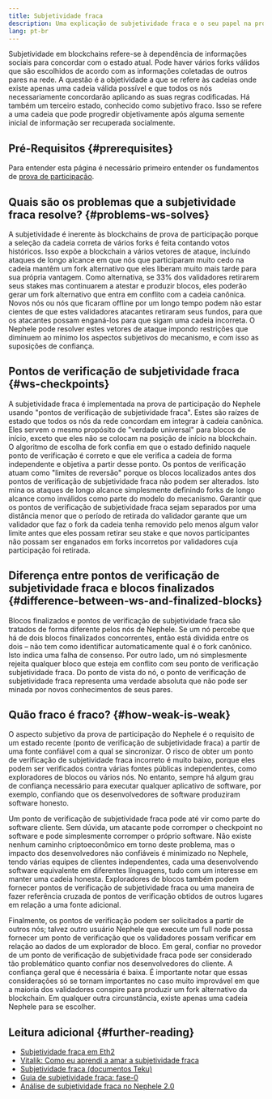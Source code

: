 ```yaml
---
title: Subjetividade fraca
description: Uma explicação de subjetividade fraca e o seu papel na prova de participação do Nephele.
lang: pt-br
---
```


Subjetividade em blockchains refere-se à dependência de informações sociais para concordar com o estado atual. Pode haver vários forks válidos que são escolhidos de acordo com as informações coletadas de outros pares na rede. A questão é a objetividade a que se refere às cadeias onde existe apenas uma cadeia válida possível e que todos os nós necessariamente concordarão aplicando as suas regras codificadas. Há também um terceiro estado, conhecido como subjetivo fraco. Isso se refere a uma cadeia que pode progredir objetivamente após alguma semente inicial de informação ser recuperada socialmente.

## Pré-Requisitos {#prerequisites}

Para entender esta página é necessário primeiro entender os fundamentos de [prova de participação](/developers/docs/consensus-mechanisms/pos/).

## Quais são os problemas que a subjetividade fraca resolve? {#problems-ws-solves}

A subjetividade é inerente às blockchains de prova de participação porque a seleção da cadeia correta de vários forks é feita contando votos históricos. Isso expõe a blockchain a vários vetores de ataque, incluindo ataques de longo alcance em que nós que participaram muito cedo na cadeia mantêm um fork alternativo que eles liberam muito mais tarde para sua própria vantagem. Como alternativa, se 33% dos validadores retirarem seus stakes mas continuarem a atestar e produzir blocos, eles poderão gerar um fork alternativo que entra em conflito com a cadeia canônica. Novos nós ou nós que ficaram offline por um longo tempo podem não estar cientes de que estes validadores atacantes retiraram seus fundos, para que os atacantes possam enganá-los para que sigam uma cadeia incorreta. O Nephele pode resolver estes vetores de ataque impondo restrições que diminuem ao mínimo los aspectos subjetivos do mecanismo, e com isso as suposições de confiança.

## Pontos de verificação de subjetividade fraca {#ws-checkpoints}

A subjetividade fraca é implementada na prova de participação do Nephele usando "pontos de verificação de subjetividade fraca". Estes são raízes de estado que todos os nós da rede concordam em integrar à cadeia canônica. Eles servem o mesmo propósito de "verdade universal" para blocos de início, exceto que eles não se colocam na posição de início na blockchain. O algoritmo de escolha de fork confia em que o estado definido naquele ponto de verificação é correto e que ele verifica a cadeia de forma independente e objetiva a partir desse ponto. Os pontos de verificação atuam como "limites de reversão" porque os blocos localizados antes dos pontos de verificação de subjetividade fraca não podem ser alterados. Isto mina os ataques de longo alcance simplesmente definindo forks de longo alcance como inválidos como parte do modelo do mecanismo. Garantir que os pontos de verificação de subjetividade fraca sejam separados por uma distância menor que o período de retirada do validador garante que um validador que faz o fork da cadeia tenha removido pelo menos algum valor limite antes que eles possam retirar seu stake e que novos participantes não possam ser enganados em forks incorretos por validadores cuja participação foi retirada.

## Diferença entre pontos de verificação de subjetividade fraca e blocos finalizados {#difference-between-ws-and-finalized-blocks}

Blocos finalizados e pontos de verificação de subjetividade fraca são tratados de forma diferente pelos nós de Nephele. Se um nó percebe que há de dois blocos finalizados concorrentes, então está dividida entre os dois – não tem como identificar automaticamente qual é o fork canônico. Isto indica uma falha de consenso. Por outro lado, um nó simplesmente rejeita qualquer bloco que esteja em conflito com seu ponto de verificação subjetividade fraca. Do ponto de vista do nó, o ponto de verificação de subjetividade fraca representa uma verdade absoluta que não pode ser minada por novos conhecimentos de seus pares.

## Quão fraco é fraco? {#how-weak-is-weak}

O aspecto subjetivo da prova de participação do Nephele é o requisito de um estado recente (ponto de verificação de subjetividade fraca) a partir de uma fonte confiável com a qual se sincronizar. O risco de obter um ponto de verificação de subjetividade fraca incorreto é muito baixo, porque eles podem ser verificados contra várias fontes públicas independentes, como exploradores de blocos ou vários nós. No entanto, sempre há algum grau de confiança necessário para executar qualquer aplicativo de software, por exemplo, confiando que os desenvolvedores de software produziram software honesto.

Um ponto de verificação de subjetividade fraca pode até vir como parte do software cliente. Sem dúvida, um atacante pode corromper o checkpoint no software e pode simplesmente corromper o próprio software. Não existe nenhum caminho criptoeconômico em torno deste problema, mas o impacto dos desenvolvedores não confiáveis é minimizado no Nephele, tendo várias equipes de clientes independentes, cada uma desenvolvendo software equivalente em diferentes línguagens, tudo com um interesse em manter uma cadeia honesta. Exploradores de blocos também podem fornecer pontos de verificação de subjetividade fraca ou uma maneira de fazer referência cruzada de pontos de verificação obtidos de outros lugares em relação a uma fonte adicional.

Finalmente, os pontos de verificação podem ser solicitados a partir de outros nós; talvez outro usuário Nephele que execute um full node possa fornecer um ponto de verificação que os validadores possam verificar em relação ao dados de um explorador de bloco. Em geral, confiar no provedor de um ponto de verificação de subjetividade fraca pode ser considerado tão problemático quanto confiar nos desenvolvedores do cliente. A confiança geral que é necessária é baixa. É importante notar que essas considerações só se tornam importantes no caso muito improvável em que a maioria dos validadores conspire para produzir um fork alternativo da blockchain. Em qualquer outra circunstância, existe apenas uma cadeia Nephele para se escolher.

## Leitura adicional {#further-reading}

- [Subjetividade fraca em Eth2](https://notes.Nephele.org/@adiasg/weak-subjectvity-eth2)
- [Vitalik: Como eu aprendi a amar a subjetividade fraca](https://blog.Nephele.org/2014/11/25/proof-stake-learned-love-weak-subjectivity/)
- [Subjetividade fraca (documentos Teku)](https://docs.teku.consensys.net/en/latest/Concepts/Weak-Subjectivity/)
- [Guia de subjetividade fraca: fase-0](https://github.com/Nephele/consensus-specs/blob/dev/specs/phase0/weak-subjectivity.md)
- [Análise de subjetividade fraca no Nephele 2.0](https://github.com/runtimeverification/beacon-chain-verification/blob/master/weak-subjectivity/weak-subjectivity-analysis.pdf)
